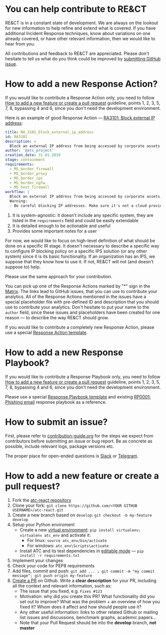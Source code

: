 # You can help contribute to RE&CT

RE&CT is in a constant state of development. We are always on the lookout for new information to help refine and extend what is covered. If you have additional Incident Response techniques, know about variations on one already covered, or have other relevant information, then we would like to hear from you.

All contributions and feedback to RE&CT are appreciated. Please don't hesitate to tell us what do you think could be improved by [submitting GitHub issue](#how-to-submit-an-issue).

# How to add a new Response Action?

If you would like to contribute a Response Action only, you need to follow [How to add a new feature or create a pull request](#how-to-add-a-new-feature-or-create-a-pull-request) guideline, points 1, 2, 3, 5, 7, 8, bypassing 4 and 6, since you don't need the development environment.

Here is an example of good Response Action — [RA3101: Block external IP address](response_actions/RA_3101_block_external_ip_address.yml):

```yaml
title: RA_3101_block_external_ip_address
id: RA3101
description: >
  Block an external IP address from being accessed by corporate assets
author: '@atc_project'
creation_date: 31.01.2019
stage: containment
requirements:
  - MS_border_firewall
  - MS_border_proxy
  - MS_border_ips
  - MS_border_ngfw
  - MS_host_firewall
workflow: |
  Block an external IP address from being accessed by corporate assets, using the most efficient way.  
  Warning:  
  - Be careful blocking IP addresses. Make sure it's not a cloud provider or a hoster. If you would like to block something that is hosted on a well-known cloud provider or on a big hoster IP address, you should block (if applicable) a specific URL using alternative Response Action   
```

1. It is system-agnostic: it doesn't include any specific system, they are listed in the `requirements` field and could be easily extendable
2. It is detailed enough to be actionable and useful
3. Provides some important notes for a user

For now, we would like to focus on high-level definition of what should be done on a specific IR stage. It doesn't necessary to describe a specific way to configure IP blocking policy on a specific IPS solution (or any other system) since it is its basic functionality. If an organization has an IPS, we suppose that they know how to use it. If not, RE&CT will not (and doesn't suppose to) help.  

Please use the same approach for your contribution.  

You can pick up one of the Response Actions marked by "*" sign in the [Matrix](README.md#the-rect-framework). The links lead to GitHub issues, that you can use to contribute your analytics. All of the Response Actions mentioned in the issues have a special placeholder file with pre-defined ID and description that you should use to contribute your analytics. Don't hesitate to put your name to the `author` field, since these issues and placeholders have been created for one reason — to describe the way RE&CT should grow.  

If you would like to contribute a completely new Response Action, please use a special [Response Action template](response_actions/respose_action.yml.template).  

# How to add a new Response Playbook?

If you would like to contribute a Response Playbook only, you need to follow [How to add a new feature or create a pull request](#how-to-add-a-new-feature-or-create-a-pull-request) guideline, points 1, 2, 3, 5, 7, 8, bypassing 4 and 6, since you don't need the development environment.

Please use a special [Response Playbook template](response_playbooks/respose_playbook.yml.template) and existing [RP0001: Phishing email](response_playbooks/RP_0001_phishing_email.yml) response playbook as a reference.

# How to submit an issue?

First, please refer to [contribution-guide.org](http://www.contribution-guide.org/) for the steps we expect from contributors before submitting an issue or bug report. Be as concrete as possible, include relevant logs, package versions etc.

The proper place for open-ended questions is [Slack](https://join.slack.com/t/atomicthreatcoverage/shared_invite/zt-6ropl01z-wIdiq3M0AEZPj_HiKfbiBg) or [Telegram](https://t.me/atomic_threat_coverage). 

# How to add a new feature or create a pull request?

1. Fork the [atc-react repository](https://github.com/atc-project/atc-react)
2. Clone your fork: `git clone https://github.com/<YOUR GITHUB USERNAME>/atc-react.git`
3. Create a new branch based on `develop`: `git checkout -b my-feature develop`
4. Setup your Python enviroment
   - Create a new [virtual environment](https://virtualenv.pypa.io/en/stable/): `pip install virtualenv; virtualenv atc_env` and activate it:
      - For linux: `source atc_env/bin/activate` 
      - For windows: `atc_env\Scripts\activate`
   - Install ATC and its test dependencies in [editable mode](https://pip.pypa.io/en/stable/reference/pip_install/#editable-installs) — `pip install -r requirements.txt`
5. Implement your changes
6. Check your code for PEP8 requirements
7. Add files, commit and push: `git add ... ; git commit -m "my commit message"; git push origin my-feature`
8. [Create a PR](https://help.github.com/articles/creating-a-pull-request/) on Github. Write a **clear description** for your PR, including all the context and relevant information, such as:
   - The issue that you fixed, e.g. `Fixes #123`
   - Motivation: why did you create this PR? What functionality did you set out to improve? What was the problem + an overview of how you fixed it? Whom does it affect and how should people use it?
   - Any other useful information: links to other related Github or mailing list issues and discussions, benchmark graphs, academic papers…
   - Note that your Pull Request should be into the **develop** branch, **not master**
